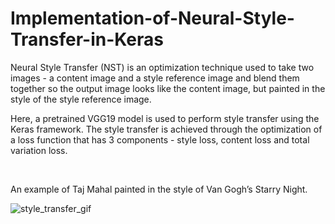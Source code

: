 # Implementation-of-Neural-Style-Transfer-in-Keras

Neural Style Transfer (NST) is an optimization technique used to take two images - a content image and a style reference image and blend them together so the output image looks like the content image, but painted in the style of the style reference image.

Here, a pretrained VGG19 model is used to perform style transfer using the Keras framework. The style transfer is achieved through the optimization of a loss function that has 3 components - style loss, content loss and total variation loss.

&nbsp;

An example of Taj Mahal painted in the style of Van Gogh’s Starry Night.

![style_transfer_gif](https://user-images.githubusercontent.com/76877184/103671073-6c950800-4fa0-11eb-91a8-13864826974c.gif)
